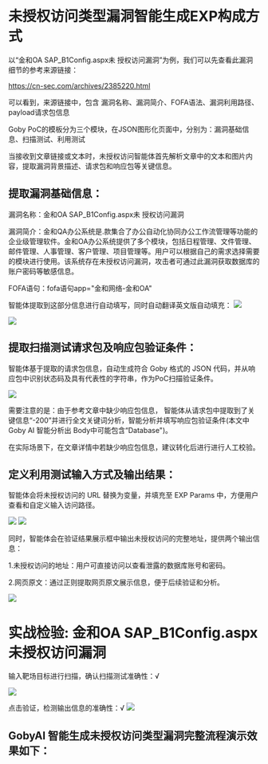 # 未授权访问类型漏洞智能生成EXP构成方式

以“金和OA SAP_B1Config.aspx未 授权访问漏洞”为例，我们可以先查看此漏洞细节的参考来源链接：

https://cn-sec.com/archives/2385220.html

可以看到，来源链接中，包含 漏洞名称、漏洞简介、FOFA语法、漏洞利用路径、payload请求包信息

Goby PoC的模板分为三个模块，在JSON图形化页面中，分别为：漏洞基础信息、扫描测试、利用测试

当接收到文章链接或文本时，未授权访问智能体首先解析文章中的文本和图片内容，提取漏洞背景描述、请求包和响应包等关键信息。

## 提取漏洞基础信息：
漏洞名称：金和OA SAP_B1Config.aspx未 授权访问漏洞

漏洞简介：金和QA办公系统是.款集合了办公自动化协同办公工作流管理等功能的企业级管理软件。金和OA办公系统提供了多个模块，包括日程管理、文件管理、邮件管理、人事管理、客户管理、项目管理等。用户可以根据自己的需求选择需要的模块进行使用。该系统存在未授权访问漏洞，攻击者可通过此漏洞获取数据库的账户密码等敏感信息。

FOFA语句：fofa语句app="金和网络-金和OA"

智能体提取到这部分信息进行自动填写，同时自动翻译英文版自动填充：
**![](https://s3.bmp.ovh/imgs/2024/12/12/3abaca448a87a90a.png)**

**![](https://s3.bmp.ovh/imgs/2024/12/12/be9c31efa4e4f819.png)**


## 提取扫描测试请求包及响应包验证条件：

智能体基于提取的请求包信息，自动生成符合 Goby 格式的 JSON 代码，并从响应包中识别状态码及具有代表性的字符串，作为PoC扫描验证条件。

**![](https://s3.bmp.ovh/imgs/2024/12/12/a30ad4c94c533906.png)**

需要注意的是：由于参考文章中缺少响应包信息， 智能体从请求包中提取到了关键信息“-200”并进行全文关键词分析，智能分析并填写响应包验证条件(本文中Goby AI 智能分析出 Body中可能包含“Database")。

在实际场景下，在文章详情中若缺少响应包信息，建议转化后进行进行人工校验。


## 定义利用测试输入方式及输出结果：

智能体会将未授权访问的 URL 替换为变量，并填充至 EXP Params 中，方便用户查看和自定义输入访问路径。

**![](https://s3.bmp.ovh/imgs/2024/12/12/99b5df8e8859845c.png)**
**![](https://s3.bmp.ovh/imgs/2024/12/12/d54300ea528139d4.png)**

同时，智能体会在验证结果展示框中输出未授权访问的完整地址，提供两个输出信息：

1.未授权访问的地址：用户可直接访问以查看泄露的数据库账号和密码。

2.网页原文：通过正则提取网页原文展示信息，便于后续验证和分析。

**![](https://s3.bmp.ovh/imgs/2024/12/12/144cc71adce137d8.png)**


# 实战检验: 金和OA SAP_B1Config.aspx 未授权访问漏洞

输入靶场目标进行扫描，确认扫描测试准确性：√

**![](https://s3.bmp.ovh/imgs/2024/12/12/7cc3d0ca4af5fcf3.png)**

点击验证，检测输出信息的准确性：√
**![](https://s3.bmp.ovh/imgs/2024/12/12/ddb8b7a61f1318ad.png)**


## GobyAI 智能生成未授权访问类型漏洞完整流程演示效果如下：



